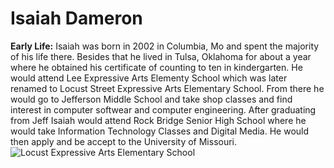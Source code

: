 # Isaiah Dameron

**Early Life:**
Isaiah was born in 2002 in Columbia, Mo and spent the majority of his life there. Besides that he lived in Tulsa, Oklahoma for about a year where he obtained his certificate of counting to ten in kindergarten. He would attend Lee Expressive Arts Elementy School which was later renamed to Locust Street Expressive Arts Elementary School. From there he would go to Jefferson Middle School and take shop classes and find interest in computer softwear and computer engineering. After graduating from Jeff Isaiah would attend Rock Bridge Senior High School where he would take Information Technology Classes and Digital Media. He would then apply and be accept to the University of Missouri. 
![Locust Expressive Arts Elementary School](lee.jpg)
